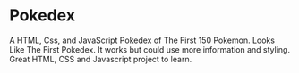 # Pokedex
A HTML, Css, and JavaScript Pokedex of The First 150 Pokemon. Looks Like The First Pokedex. It works but could use more information and styling. Great HTML, CSS and Javascript project to learn.
